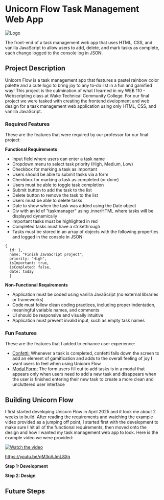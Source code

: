 # Unicorn Flow Task Management Web App
![Logo](https://github.com/user-attachments/assets/f0c8f4c7-f3de-4097-a3cb-63b5da377ccc)

The front-end of a task management web app that uses HTML, CSS, and vanilla JavaScript to allow users to add, delete, and mark tasks as complete, each change logged to the console log in JSON.

## Project Description

Unicorn Flow is a task management app that features a pastel rainbow color palette and a cute logo to bring joy to any to-do list in a fun and gamified way! This project is the culmination of what I learned in my WEB 110 - Webscripting class at Wake Technical Community College. For our final project we were tasked with creating the frontend dvelopment and web design for a task management web application using only HTML, CSS, and vanilla JavaScript. 

### Required Features

These are the features that were required by our professor for our final project:

**Functional Requirements**

- Input field where users can enter a task name
- Dropdown menu to select task priority (High, Medium, Low)
- Checkbox for marking a task as important
- Users should be able to submit tasks via a form
- Checkbox for marking a task as completed (or done)
- Users must be able to toggle task completion
- Submit button to add the task to the list
- Delete button to remove the task to the list
- Users must be able to delete tasks
- Date to show when the task was added using the Date object
- Div with an id of "taskmanager" using .innerHTML where tasks will be displayed dynamically
- Important tasks must be highlighted in red
- Completed tasks must have a strikethrough
- Tasks must be stored in an array of objects with the following properties and logged in the console in JSON:

```
{
  id: 1,
  name: "Finish JavaScript project",
  priority: "High",
  isImportant: true,
  isCompleted: false,
  date: today﻿
  }

```

**Non-Functional Requirements**
- Application must be coded using vanilla JavaScript (no external libraries or frameworks)
- Code must follow clean coding practices, including proper indentation, meaningful variable names, and comments
- UI should be responsive and visually intuitive
- Application must prevent invalid input, such as empty task names

### Fun Features

These are the features that I added to enhance user experience:

- <ins>Confetti:</ins> Whenever a task is completed, confetti falls down the screen to add an element of gamification and adds to the overall feeling of joy I want users to feel when using Unicorn Flow
- <ins>Modal Form:</ins> The form users fill out to add tasks is in a modal that appears only when users need to add a new task and disappears when the user is finished entering their new task to create a more clean and uncluttered user interface 


## Building Unicorn Flow

I first started developing Unicorn Flow in April 2025 and it took me about 2 weeks to build. After reading the requirements and watching the example video provided as a jumping off point, I started first with the development to make sure I hit all of the functional requirements, then moved onto the design and how I wanted my task management web app to look. Here is the example video we were provided:

[![Watch the video](https://img.youtube.com/vi/qM3pAJmL8Xg/hqdefault.jpg)](https://youtu.be/watch?v=qM3pAJmL8Xg)

https://youtu.be/qM3pAJmL8Xg


**Step 1: Development**

**Step 2: Design**

## Future Steps
